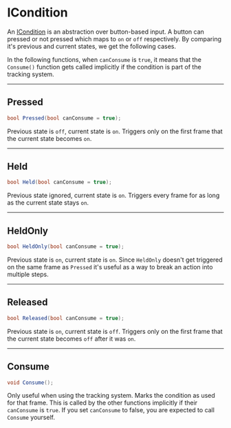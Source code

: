 # ICondition

An [ICondition](https://github.com/Apostolique/Apos.Input/blob/master/Source/ICondition.cs) is an abstraction over button-based input. A button can pressed or not pressed which maps to `on` or `off` respectively. By comparing it's previous and current states, we get the following cases.

In the following functions, when `canConsume` is `true`, it means that the `Consume()` function gets called implicitly if the condition is part of the tracking system.

---

## Pressed

```csharp
bool Pressed(bool canConsume = true);
```
Previous state is `off`, current state is `on`. Triggers only on the first frame that the current state becomes `on`.

---

## Held

```csharp
bool Held(bool canConsume = true);
```
Previous state ignored, current state is `on`. Triggers every frame for as long as the current state stays `on`.

---

## HeldOnly

```csharp
bool HeldOnly(bool canConsume = true);
```
Previous state is `on`, current state is `on`. Since `HeldOnly` doesn't get triggered on the same frame as `Pressed` it's useful as a way to break an action into multiple steps.

---

## Released

```csharp
bool Released(bool canConsume = true);
```
Previous state is `on`, current state is `off`. Triggers only on the first frame that the current state becomes `off` after it was `on`.

---

## Consume

```csharp
void Consume();
```
Only useful when using the tracking system. Marks the condition as used for that frame. This is called by the other functions implicitly if their `canConsume` is `true`. If you set `canConsume` to false, you are expected to call `Consume` yourself.
